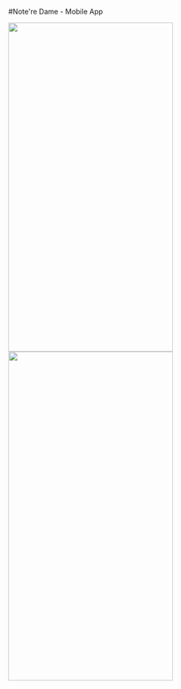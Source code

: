 #Note're Dame - Mobile App

<img src="https://user-images.githubusercontent.com/81798435/228409160-51a74cf0-ee38-452c-8497-238420b47405.png" height="660" width="330"><img src="https://user-images.githubusercontent.com/81798435/228409154-485e52c1-5e52-4445-a4db-5023d1ebfe9a.png" height="660" width="330">
